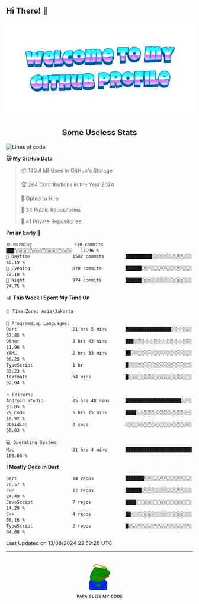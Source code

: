 ## Hi There! 👋

<div align="center">
	<img src="https://raw.githubusercontent.com/deogw/deogw/main/assets/welkom.gif" alt="welkom to my github profile">
	<br>
</div>
<h2 style="text-align:center">Some Useless Stats</h3>

<!--START_SECTION:waka-->
![Lines of code](https://img.shields.io/badge/From%20Hello%20World%20I%27ve%20Written-11.4%20million%20lines%20of%20code-blue)

**🐱 My GitHub Data** 

> 📦 140.4 kB Used in GitHub's Storage 
 > 
> 🏆 264 Contributions in the Year 2024
 > 
> 💼 Opted to Hire
 > 
> 📜 34 Public Repositories 
 > 
> 🔑 41 Private Repositories 
 > 
**I'm an Early 🐤** 

```text
🌞 Morning                510 commits         ███░░░░░░░░░░░░░░░░░░░░░░   12.96 % 
🌆 Daytime                1582 commits        ██████████░░░░░░░░░░░░░░░   40.19 % 
🌃 Evening                870 commits         ██████░░░░░░░░░░░░░░░░░░░   22.10 % 
🌙 Night                  974 commits         ██████░░░░░░░░░░░░░░░░░░░   24.75 % 
```


📊 **This Week I Spent My Time On** 

```text
🕑︎ Time Zone: Asia/Jakarta

💬 Programming Languages: 
Dart                     21 hrs 5 mins       █████████████████░░░░░░░░   67.85 % 
Other                    3 hrs 43 mins       ███░░░░░░░░░░░░░░░░░░░░░░   11.96 % 
YAML                     2 hrs 33 mins       ██░░░░░░░░░░░░░░░░░░░░░░░   08.25 % 
TypeScript               1 hr                █░░░░░░░░░░░░░░░░░░░░░░░░   03.23 % 
textmate                 54 mins             █░░░░░░░░░░░░░░░░░░░░░░░░   02.94 % 

🔥 Editors: 
Android Studio           25 hrs 48 mins      █████████████████████░░░░   83.05 % 
VS Code                  5 hrs 15 mins       ████░░░░░░░░░░░░░░░░░░░░░   16.92 % 
Obsidian                 0 secs              ░░░░░░░░░░░░░░░░░░░░░░░░░   00.03 % 

💻 Operating System: 
Mac                      31 hrs 4 mins       █████████████████████████   100.00 % 
```

**I Mostly Code in Dart** 

```text
Dart                     14 repos            ███████░░░░░░░░░░░░░░░░░░   28.57 % 
PHP                      12 repos            ██████░░░░░░░░░░░░░░░░░░░   24.49 % 
JavaScript               7 repos             ████░░░░░░░░░░░░░░░░░░░░░   14.29 % 
C++                      4 repos             ██░░░░░░░░░░░░░░░░░░░░░░░   08.16 % 
TypeScript               2 repos             █░░░░░░░░░░░░░░░░░░░░░░░░   04.08 % 
```




 Last Updated on 13/08/2024 22:59:28 UTC
<!--END_SECTION:waka-->
---
<div align="center">
    <br>
    <a href="https://bit.ly/3A2g5zU">
        <img src="https://raw.githubusercontent.com/deogw/deogw/main/assets/papabless.png"
            alt="welkom to my github profile" height="75px">
    </a>
    <br>
ᴘᴀᴘᴀ ʙʟᴇꜱꜱ ᴍʏ ᴄᴏᴅᴇ
</div>
